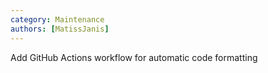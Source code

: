 ```yaml
---
category: Maintenance
authors: [MatissJanis]
---
```


Add GitHub Actions workflow for automatic code formatting
